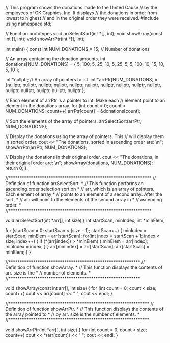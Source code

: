   // This program shows the donations made to the United Cause
// by the employees of CK Graphics, Inc. It displays
 // the donations in order from lowest to highest
 // and in the original order they were received.
#include <iostream>
using namespace std;

 // Function prototypes
void arrSelectSort(int *[], int);
void showArray(const int [], int);
void showArrPtr(int *[], int);

 int main()
 {
 const int NUM_DONATIONS = 15; // Number of donations

 // An array containing the donation amounts.
 int donations[NUM_DONATIONS] = { 5, 100, 5, 25, 10,
 5, 25, 5, 5, 100,
 10, 15, 10, 5, 10 };

int *nullptr;
 // An array of pointers to int.
 int *arrPtr[NUM_DONATIONS] = {nullptr, nullptr, nullptr, nullptr, nullptr,
 nullptr, nullptr, nullptr, nullptr, nullptr,
 nullptr, nullptr, nullptr, nullptr, nullptr };

 // Each element of arrPtr is a pointer to int. Make each
 // element point to an element in the donations array.
 for (int count = 0; count < NUM_DONATIONS; count++)
 arrPtr[count] = &donations[count];

 // Sort the elements of the array of pointers.
 arrSelectSort(arrPtr, NUM_DONATIONS);

 // Display the donations using the array of pointers. This
 // will display them in sorted order.
 cout << "The donations, sorted in ascending order are: \n";
 showArrPtr(arrPtr, NUM_DONATIONS);

 // Display the donations in their original order.
 cout << "The donations, in their original order are: \n";
 showArray(donations, NUM_DONATIONS);
 return 0;
 }

 //****************************************************************
// Definition of function arrSelectSort. *
// This function performs an ascending order selection sort on *
 // arr, which is an array of pointers. Each element of array *
 // points to an element of a second array. After the sort, *
 // arr will point to the elements of the second array in *
 // ascending order. *
 //****************************************************************

 void arrSelectSort(int *arr[], int size)
 {
 int startScan, minIndex;
 int *minElem;

 for (startScan = 0; startScan < (size - 1); startScan++)
 {
 minIndex = startScan;
 minElem = arr[startScan];
 for(int index = startScan + 1; index < size; index++)
 {
 if (*(arr[index]) > *minElem)
 {
 minElem = arr[index];
 minIndex = index;
 }
 }
 arr[minIndex] = arr[startScan];
 arr[startScan] = minElem;
 }
 }

 //***********************************************************
 // Definition of function showArray. *
 // This function displays the contents of arr. size is the *
 // number of elements. *
 //***********************************************************

 void showArray(const int arr[], int size)
 {
 for (int count = 0; count < size; count++)
 cout << arr[count] << " ";
 cout << endl;
 }

 //***************************************************************
 // Definition of function showArrPtr. *
 // This function displays the contents of the array pointed to *
 // by arr. size is the number of elements. *
 //***************************************************************

 void showArrPtr(int *arr[], int size)
 {
 for (int count = 0; count < size; count++)
 cout << *(arr[count]) << " ";
 cout << endl;
 }
